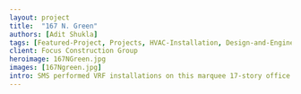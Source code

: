 ```yaml
---
layout: project
title:  "167 N. Green"
authors: [Adit Shukla]
tags: [Featured-Project, Projects, HVAC-Installation, Design-and-Engineering, Commercial-High-Rise, Retail-and-Hospitality]
client: Focus Construction Group
heroimage: 167NGreen.jpg
images: [167Ngreen.jpg]
intro: SMS performed VRF installations on this marquee 17-story office building with both retail and office components in Fulton Market in Chicago
---
```


